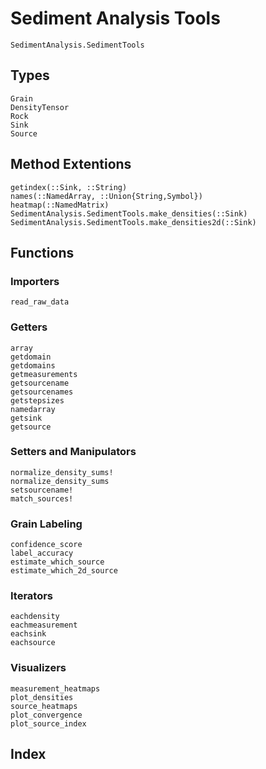 # Sediment Analysis Tools
```@docs
SedimentAnalysis.SedimentTools
```

## Types
```@docs
Grain
DensityTensor
Rock
Sink
Source
```

## Method Extentions
```@docs
getindex(::Sink, ::String)
names(::NamedArray, ::Union{String,Symbol})
heatmap(::NamedMatrix)
SedimentAnalysis.SedimentTools.make_densities(::Sink)
SedimentAnalysis.SedimentTools.make_densities2d(::Sink)
```

## Functions

### Importers
```@docs
read_raw_data
```

### Getters
```@docs
array
getdomain
getdomains
getmeasurements
getsourcename
getsourcenames
getstepsizes
namedarray
getsink
getsource
```

### Setters and Manipulators
```@docs
normalize_density_sums!
normalize_density_sums
setsourcename!
match_sources!
```

### Grain Labeling
```@docs
confidence_score
label_accuracy
estimate_which_source
estimate_which_2d_source
```

### Iterators
```@docs
eachdensity
eachmeasurement
eachsink
eachsource
```

### Visualizers
```@docs
measurement_heatmaps
plot_densities
source_heatmaps
plot_convergence
plot_source_index
```

## Index

```@index
```

